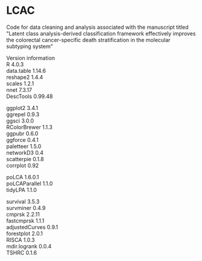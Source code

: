 # LCAC

Code for data cleaning and analysis associated with the manuscript titled "Latent class analysis-derived classification framework effectively improves the colorectal cancer-specific death stratification in the molecular subtyping system"

Version information  
R 4.0.3  
data.table 1.14.6  
reshape2 1.4.4  
scales 1.2.1  
nnet 7.3.17  
DescTools 0.99.48  

ggplot2 3.4.1  
ggrepel 0.9.3  
ggsci 3.0.0  
RColorBrewer 1.1.3  
ggpubr 0.6.0  
ggforce 0.4.1  
paletteer 1.5.0  
networkD3 0.4  
scatterpie 0.1.8  
corrplot 0.92  

poLCA 1.6.0.1  
poLCAParallel 1.1.0  
tidyLPA 1.1.0  

survival 3.5.3  
survminer 0.4.9  
cmprsk 2.2.11  
fastcmprsk 1.1.1  
adjustedCurves 0.9.1  
forestplot 2.0.1  
RISCA 1.0.3  
mdir.logrank 0.0.4  
TSHRC 0.1.6  
